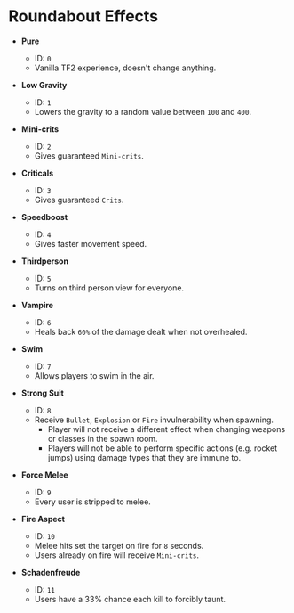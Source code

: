 # Roundabout Effects

* **Pure**<br>
     - ID: `0`
     - Vanilla TF2 experience, doesn't change anything.<br>

* **Low Gravity**<br>
     - ID: `1`
     - Lowers the gravity to a random value between `100` and `400`.<br>

* **Mini-crits**<br>
     - ID: `2`
     - Gives guaranteed `Mini-crits`.<br>

* **Criticals**<br>
     - ID: `3`
     - Gives guaranteed `Crits`.<br>

* **Speedboost**<br>
     - ID: `4`
     - Gives faster movement speed.<br>

* **Thirdperson**<br>
     - ID: `5`
     - Turns on third person view for everyone.<br>

* **Vampire**<br>
     - ID: `6`
     - Heals back `60%` of the damage dealt when not overhealed.<br>

* **Swim**<br>
     - ID: `7`
     - Allows players to swim in the air.<br>

* **Strong Suit**<br>
     - ID: `8`
     - Receive `Bullet`, `Explosion` or `Fire` invulnerability when spawning.<br>
          - Player will not receive a different effect when changing weapons or classes in the spawn room.
          - Players will not be able to perform specific actions (e.g. rocket jumps) using damage types that they are immune to.

* **Force Melee**<br>
     - ID: `9`
     - Every user is stripped to melee.<br>

* **Fire Aspect**<br>
     - ID: `10`
     - Melee hits set the target on fire for `8` seconds.
     - Users already on fire will receive `Mini-crits`.

* **Schadenfreude**<br>
     - ID: `11`
     - Users have a 33% chance each kill to forcibly taunt.<br>